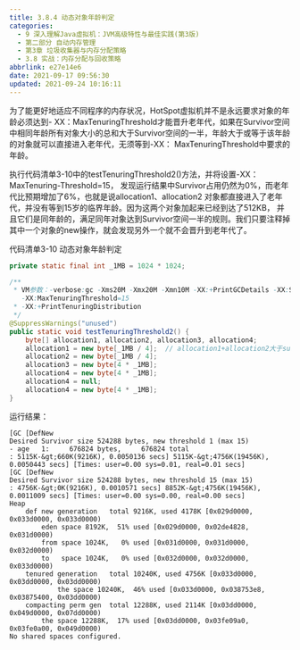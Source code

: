 ```yaml
---
title: 3.8.4 动态对象年龄判定
categories: 
  - 9 深入理解Java虛拟机：JVM高级特性与最佳实践(第3版)
  - 第二部分 自动内存管理
  - 第3章 垃圾收集器与内存分配策略
  - 3.8 实战：内存分配与回收策略
abbrlink: e27e14e6
date: 2021-09-17 09:56:30
updated: 2021-09-24 10:16:11
---
```

为了能更好地适应不同程序的内存状况，HotSpot虚拟机并不是永远要求对象的年龄必须达到- XX：MaxTenuringThreshold才能晋升老年代，如果在Survivor空间中相同年龄所有对象大小的总和大于Survivor空间的一半，年龄大于或等于该年龄的对象就可以直接进入老年代，无须等到-XX： MaxTenuringThreshold中要求的年龄。

执行代码清单3-10中的testTenuringThreshold2()方法，并将设置-XX：MaxTenuring-Threshold=15， 发现运行结果中Survivor占用仍然为0%，而老年代比预期增加了6%，也就是说allocation1、allocation2 对象都直接进入了老年代，并没有等到15岁的临界年龄。因为这两个对象加起来已经到达了512KB， 并且它们是同年龄的，满足同年对象达到Survivor空间一半的规则。我们只要注释掉其中一个对象的new操作，就会发现另外一个就不会晋升到老年代了。

代码清单3-10 动态对象年龄判定
```java
private static final int _1MB = 1024 * 1024;

/**
 * VM参数：-verbose:gc -Xms20M -Xmx20M -Xmn10M -XX:+PrintGCDetails -XX:SurvivorRatio=8
   -XX:MaxTenuringThreshold=15
 * -XX:+PrintTenuringDistribution
 */
@SuppressWarnings("unused")
public static void testTenuringThreshold2() {
    byte[] allocation1, allocation2, allocation3, allocation4;
    allocation1 = new byte[_1MB / 4];  // allocation1+allocation2大于survivo空间一半
    allocation2 = new byte[_1MB / 4];
    allocation3 = new byte[4 * _1MB];
    allocation4 = new byte[4 * _1MB];
    allocation4 = null;
    allocation4 = new byte[4 * _1MB];
}
```
运行结果：
```
[GC [DefNew
Desired Survivor size 524288 bytes, new threshold 1 (max 15)
- age   1:     676824 bytes,     676824 total
: 5115K-&gt;660K(9216K), 0.0050136 secs] 5115K-&gt;4756K(19456K), 0.0050443 secs] [Times: user=0.00 sys=0.01, real=0.01 secs]
[GC [DefNew
Desired Survivor size 524288 bytes, new threshold 15 (max 15)
: 4756K-&gt;0K(9216K), 0.0010571 secs] 8852K-&gt;4756K(19456K), 0.0011009 secs] [Times: user=0.00 sys=0.00, real=0.00 secs]
Heap
    def new generation   total 9216K, used 4178K [0x029d0000, 0x033d0000, 0x033d0000)
        eden space 8192K,  51% used [0x029d0000, 0x02de4828, 0x031d0000)
        from space 1024K,   0% used [0x031d0000, 0x031d0000, 0x032d0000)
        to   space 1024K,   0% used [0x032d0000, 0x032d0000, 0x033d0000)
    tenured generation   total 10240K, used 4756K [0x033d0000, 0x03dd0000, 0x03dd0000)
            the space 10240K,  46% used [0x033d0000, 0x038753e8, 0x03875400, 0x03dd0000)
    compacting perm gen  total 12288K, used 2114K [0x03dd0000, 0x049d0000, 0x07dd0000)
        the space 12288K,  17% used [0x03dd0000, 0x03fe09a0, 0x03fe0a00, 0x049d0000)
No shared spaces configured.
```
